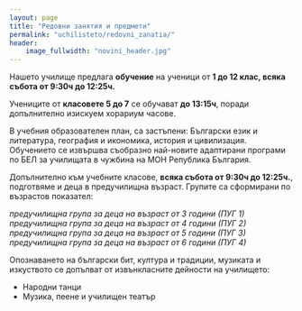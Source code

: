 ```yaml
---
layout: page
title: "Редовни занятия и предмети"
permalink: "uchilisteto/redovni_zanatia/"
header:
    image_fullwidth: "novini_header.jpg"
---
```


Нашето училище предлага **обучение** на ученици от **1 до 12 клас, всяка събота от 9:30ч до 12:25ч.**  

Учениците от **класовете 5 до 7** се обучават **до 13:15ч**, поради допълнително изискуем хорариум часове.  

В учебния образователен план, са застъпени: Български език и литература, география и икономика, история и цивилизация. Обучението се извършва съобразно най-новите адаптирани програми по БЕЛ за училищата в чужбина на МОН Република България.  

Допълнително към учебните класове, **всяка събота от 9:30ч до 12:25ч.**, подготвяме и деца в предучилищна възраст. Групите са сформирани по възрастов показател:  

_предучилищна група за деца на възраст от 3 години (ПУГ 1)_  
_предучилищна група за деца на възраст от 4 години (ПУГ 2)_  
_предучилищна група за деца на възраст от 5 години (ПУГ 3)_  
_предучилищна група за деца на възраст от 6 години (ПУГ 4)_  

Опознаването на български бит, култура и традиции, музиката и изкуството се допълват от извънкласните дейности на училището:  

* Народни танци
* Музика, пеене и училищен театър